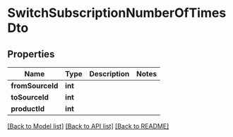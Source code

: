 # SwitchSubscriptionNumberOfTimesDto

## Properties
Name | Type | Description | Notes
------------ | ------------- | ------------- | -------------
**fromSourceId** | **int** |  | 
**toSourceId** | **int** |  | 
**productId** | **int** |  | 

[[Back to Model list]](../README.md#documentation-for-models) [[Back to API list]](../README.md#documentation-for-api-endpoints) [[Back to README]](../README.md)


